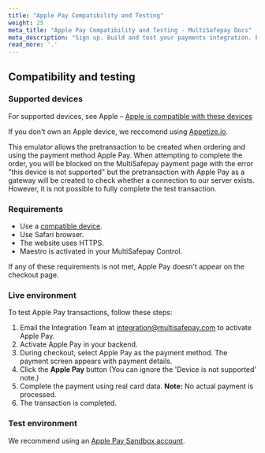 ```yaml
---
title: "Apple Pay Compatibility and Testing"
weight: 25
meta_title: "Apple Pay Compatibility and Testing - MultiSafepay Docs"
meta_description: "Sign up. Build and test your payments integration. Explore our products and services. Use our API Reference, SDKs, and wrappers. Get support."
read_more: '.'
---
```


## Compatibility and testing

### Supported devices
For supported devices, see Apple – [Apple is compatible with these devices](https://support.apple.com/en-us/HT208531)

If you don't own an Apple device, we reccomend using [Appetize.io](https://appetize.io).

This emulator allows the pretransaction to be created when ordering and using the payment method Apple Pay. When attempting to complete the order, you will be blocked on the MultiSafepay payment page with the error "this device is not supported" but the pretransaction with Apple Pay as a gateway will be created to check whether a connection to our server exists. However, it is not possible to fully complete the test transaction.

### Requirements

- Use a [compatible device](https://support.apple.com/en-us/HT208531).
- Use Safari browser.
- The website uses HTTPS.
- Maestro is activated in your MultiSafepay Control.

If any of these requirements is not met, Apple Pay doesn't appear on the checkout page.

### Live environment

To test Apple Pay transactions, follow these steps:

1. Email the Integration Team at <integration@multisafepay.com> to activate Apple Pay.
2. Activate Apple Pay in your backend.
3. During checkout, select Apple Pay as the payment method. The payment screen appears with payment details. 
4. Click the **Apple Pay** button (You can ignore the 'Device is not supported' note.)
5. Complete the payment using real card data. **Note:** No actual payment is processed.
6. The transaction is completed.

### Test environment

We recommend using an [Apple Pay Sandbox account](https://developer.apple.com/apple-pay/sandbox-testing).

